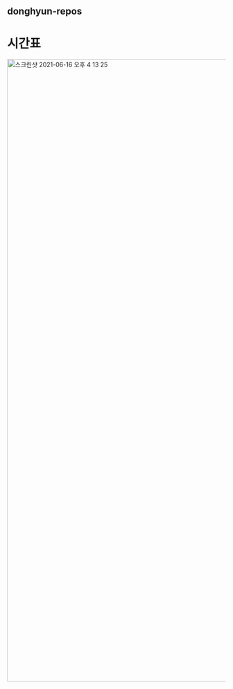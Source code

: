 ## donghyun-repos

# 시간표

<img width="1437" alt="스크린샷 2021-06-16 오후 4 13 25" src="https://user-images.githubusercontent.com/52125590/122174660-dc97aa80-cebd-11eb-8c76-367217e1687a.png">
